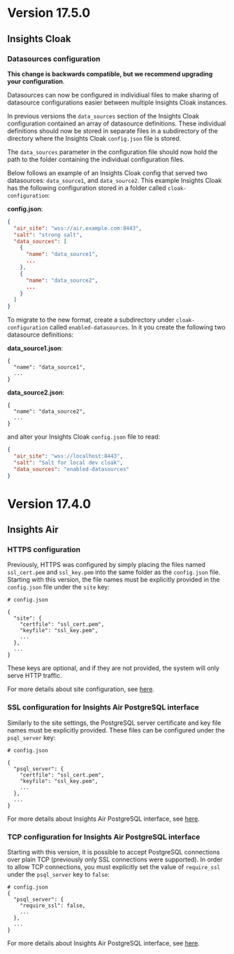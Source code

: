 # Version 17.5.0

## Insights Cloak

### Datasources configuration

__This change is backwards compatible, but we recommend upgrading your configuration__.

Datasources can now be configured in individiual files to make sharing of datasource configurations easier
between multiple Insights Cloak instances.

In previous versions the `data_sources` section of the Insights Cloak configuration contained an array of datasource
definitions. These individual definitions should now be stored in separate files in a subdirectory of the
directory where the Insights Cloak `config.json` file is stored.

The `data_sources` parameter in the configuration file should now hold the path to the folder containing the individual
configuration files.

Below follows an example of an Insights Cloak config that served two datasources: `data_source1`, and `data_source2`.
This example Insights Cloak has the following configuration stored in a folder called `cloak-configuration`:

__config.json__:

```json
{
  "air_site": "wss://air.example.com:8443",
  "salt": "strong salt",
  "data_sources": [
    {
      "name": "data_source1",
      ...
    },
    {
      "name": "data_source2",
      ...
    }
  ]
}
```

To migrate to the new format, create a subdirectory under `cloak-configuration` called `enabled-datasources`.
In it you create the following two datasource definitions:


__data_source1.json__:

```
{
  "name": "data_source1",
  ...
}
```

__data_source2.json__:
```
{
  "name": "data_source2",
  ...
}
```

and alter your Insights Cloak `config.json` file to read:

```json
{
  "air_site": "wss://localhost:8443",
  "salt": "Salt for local dev cloak",
  "data_sources": "enabled-datasources"
}
```


# Version 17.4.0

## Insights Air

### HTTPS configuration

Previously, HTTPS was configured by simply placing the files named `ssl_cert.pem` and `ssl_key.pem` into the same folder as the `config.json` file. Starting with this version, the file names must be explicitly provided in the `config.json` file under the `site` key:

```
# config.json

{
  "site": {
    "certfile": "ssl_cert.pem",
    "keyfile": "ssl_key.pem",
    ...
  },
  ...
}
```

These keys are optional, and if they are not provided, the system will only serve HTTP traffic.

For more details about site configuration, see [here](configuration.md#web-site-configuration).

### SSL configuration for Insights Air PostgreSQL interface

Similarly to the site settings, the PostgreSQL server certificate and key file names must be explicitly provided. These files can be configured under the `psql_server` key:

```
# config.json

{
  "psql_server": {
    "certfile": "ssl_cert.pem",
    "keyfile": "ssl_key.pem",
    ...
  },
  ...
}
```

For more details about Insights Air PostgreSQL interface, see [here](configuration.md#insights-air-postgresql-interface-configuration).

### TCP configuration for Insights Air PostgreSQL interface

Starting with this version, it is possible to accept PostgreSQL connections over plain TCP (previously only SSL connections were supported). In order to allow TCP connections, you must explicitly set the value of `require_ssl` under the `psql_server` key to `false`:

```
# config.json
{
  "psql_server": {
    "require_ssl": false,
    ...
  },
  ...
}
```

For more details about Insights Air PostgreSQL interface, see [here](configuration.md#insights-air-postgresql-interface-configuration).
